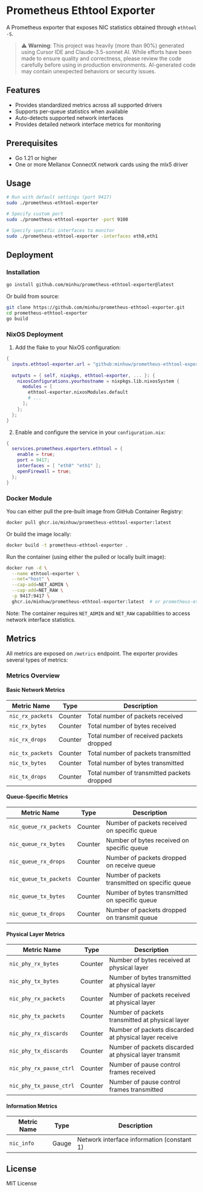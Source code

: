 # Prometheus Ethtool Exporter

A Prometheus exporter that exposes NIC statistics obtained through `ethtool -S`.

> ⚠️ **Warning**: This project was heavily (more than 90%) generated using Cursor IDE and Claude-3.5-sonnet AI. While efforts have been made to ensure quality and correctness, please review the code carefully before using in production environments. AI-generated code may contain unexpected behaviors or security issues.

## Features

- Provides standardized metrics across all supported drivers
- Supports per-queue statistics when available
- Auto-detects supported network interfaces
- Provides detailed network interface metrics for monitoring

## Prerequisites

- Go 1.21 or higher
- One or more Mellanox ConnectX network cards using the mlx5 driver

## Usage

```bash
# Run with default settings (port 9417)
sudo ./prometheus-ethtool-exporter

# Specify custom port
sudo ./prometheus-ethtool-exporter -port 9100

# Specify specific interfaces to monitor
sudo ./prometheus-ethtool-exporter -interfaces eth0,eth1
```

## Deployment

### Installation

```bash
go install github.com/minhu/prometheus-ethtool-exporter@latest
```

Or build from source:

```bash
git clone https://github.com/minhu/prometheus-ethtool-exporter.git
cd prometheus-ethtool-exporter
go build
```

### NixOS Deployment

1. Add the flake to your NixOS configuration:

```nix
{
  inputs.ethtool-exporter.url = "github:minhuw/prometheus-ethtool-exporter";
  
  outputs = { self, nixpkgs, ethtool-exporter, ... }: {
    nixosConfigurations.yourhostname = nixpkgs.lib.nixosSystem {
      modules = [
        ethtool-exporter.nixosModules.default
        # ...
      ];
    };
  };
}
```

2. Enable and configure the service in your `configuration.nix`:

```nix
{
  services.prometheus.exporters.ethtool = {
    enable = true;
    port = 9417;
    interfaces = [ "eth0" "eth1" ];
    openFirewall = true;
  };
}
```

### Docker Module

You can either pull the pre-built image from GitHub Container Registry:

```bash
docker pull ghcr.io/minhuw/prometheus-ethtool-exporter:latest
```

Or build the image locally:

```bash
docker build -t prometheus-ethtool-exporter .
```

Run the container (using either the pulled or locally built image):

```bash
docker run -d \
  --name ethtool-exporter \
  --net="host" \
  --cap-add=NET_ADMIN \
  --cap-add=NET_RAW \
  -p 9417:9417 \
  ghcr.io/minhuw/prometheus-ethtool-exporter:latest  # or prometheus-ethtool-exporter if locally built
```

Note: The container requires `NET_ADMIN` and `NET_RAW` capabilities to access network interface statistics.

## Metrics

All metrics are exposed on `/metrics` endpoint. The exporter provides several types of metrics:

### Metrics Overview

#### Basic Network Metrics
| Metric Name | Type | Description |
|------------|------|-------------|
| `nic_rx_packets` | Counter | Total number of packets received |
| `nic_rx_bytes` | Counter | Total number of bytes received |
| `nic_rx_drops` | Counter | Total number of received packets dropped |
| `nic_tx_packets` | Counter | Total number of packets transmitted |
| `nic_tx_bytes` | Counter | Total number of bytes transmitted |
| `nic_tx_drops` | Counter | Total number of transmitted packets dropped |

#### Queue-Specific Metrics
| Metric Name | Type | Description |
|------------|------|-------------|
| `nic_queue_rx_packets` | Counter | Number of packets received on specific queue |
| `nic_queue_rx_bytes` | Counter | Number of bytes received on specific queue |
| `nic_queue_rx_drops` | Counter | Number of packets dropped on receive queue |
| `nic_queue_tx_packets` | Counter | Number of packets transmitted on specific queue |
| `nic_queue_tx_bytes` | Counter | Number of bytes transmitted on specific queue |
| `nic_queue_tx_drops` | Counter | Number of packets dropped on transmit queue |

#### Physical Layer Metrics
| Metric Name | Type | Description |
|------------|------|-------------|
| `nic_phy_rx_bytes` | Counter | Number of bytes received at physical layer |
| `nic_phy_tx_bytes` | Counter | Number of bytes transmitted at physical layer |
| `nic_phy_rx_packets` | Counter | Number of packets received at physical layer |
| `nic_phy_tx_packets` | Counter | Number of packets transmitted at physical layer |
| `nic_phy_rx_discards` | Counter | Number of packets discarded at physical layer receive |
| `nic_phy_tx_discards` | Counter | Number of packets discarded at physical layer transmit |
| `nic_phy_rx_pause_ctrl` | Counter | Number of pause control frames received |
| `nic_phy_tx_pause_ctrl` | Counter | Number of pause control frames transmitted |

#### Information Metrics
| Metric Name | Type | Description |
|------------|------|-------------|
| `nic_info` | Gauge | Network interface information (constant 1) |

## License

MIT License 